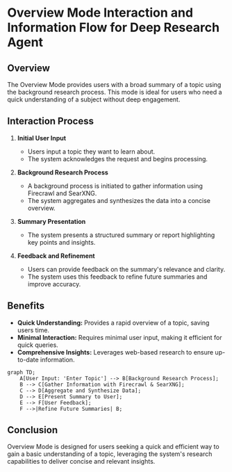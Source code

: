 # Overview Mode Interaction and Information Flow for Deep Research Agent

## Overview

The Overview Mode provides users with a broad summary of a topic using the background research process. This mode is ideal for users who need a quick understanding of a subject without deep engagement.

## Interaction Process

1. **Initial User Input**
   - Users input a topic they want to learn about.
   - The system acknowledges the request and begins processing.

2. **Background Research Process**
   - A background process is initiated to gather information using Firecrawl and SearXNG.
   - The system aggregates and synthesizes the data into a concise overview.

3. **Summary Presentation**
   - The system presents a structured summary or report highlighting key points and insights.

4. **Feedback and Refinement**
   - Users can provide feedback on the summary's relevance and clarity.
   - The system uses this feedback to refine future summaries and improve accuracy.

## Benefits

- **Quick Understanding:** Provides a rapid overview of a topic, saving users time.
- **Minimal Interaction:** Requires minimal user input, making it efficient for quick queries.
- **Comprehensive Insights:** Leverages web-based research to ensure up-to-date information.

```mermaid
graph TD;
    A[User Input: 'Enter Topic'] --> B[Background Research Process];
    B --> C[Gather Information with Firecrawl & SearXNG];
    C --> D[Aggregate and Synthesize Data];
    D --> E[Present Summary to User];
    E --> F[User Feedback];
    F -->|Refine Future Summaries| B;
```

## Conclusion

Overview Mode is designed for users seeking a quick and efficient way to gain a basic understanding of a topic, leveraging the system's research capabilities to deliver concise and relevant insights.